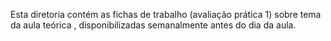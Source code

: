 

Esta diretoria contém as fichas de trabalho (avaliação prática 1) sobre tema da aula teórica , disponibilizadas semanalmente antes do dia da aula.

